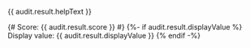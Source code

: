 {{ audit.result.helpText }}

{# Score: {{ audit.result.score }} #}
{%- if audit.result.displayValue %}
Display value: {{ audit.result.displayValue }}
{% endif -%}

